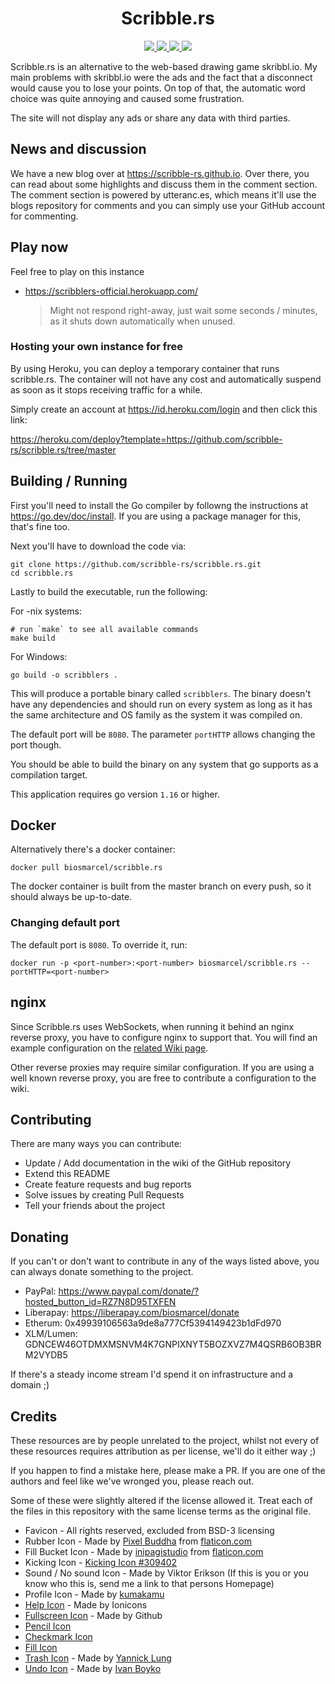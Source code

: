 <h1 align="center">Scribble.rs</h1>

<p align="center">
  <a href="https://github.com/scribble-rs/scribble.rs/actions">
    <img src="https://github.com/scribble-rs/scribble.rs/workflows/Run%20scribble-rs%20tests/badge.svg">
  </a>
  <a href="https://codecov.io/gh/scribble-rs/scribble.rs">
    <img src="https://codecov.io/gh/scribble-rs/scribble.rs/branch/master/graph/badge.svg">
  </a>
  <a href="https://liberapay.com/biosmarcel/donate">
    <img src="https://img.shields.io/liberapay/receives/biosmarcel.svg?logo=liberapay">
  </a>
  <a href="https://heroku.com/deploy?template=https://github.com/scribble-rs/scribble.rs/tree/master">
    <img src="https://www.herokucdn.com/deploy/button.png">
  </a>
</p>

Scribble.rs is an alternative to the web-based drawing game skribbl.io. My main
problems with skribbl.io were the ads and the fact that a disconnect would
cause you to lose your points. On top of that, the automatic word choice was
quite annoying and caused some frustration.

The site will not display any ads or share any data with third parties.

## News and discussion

We have a new blog over at https://scribble-rs.github.io. Over there, you can read about some highlights and discuss them in the comment section.
The comment section is powered by utteranc.es, which means it'll use the blogs repository for comments and you can simply use your GitHub account for commenting.

## Play now

Feel free to play on this instance

* https://scribblers-official.herokuapp.com/
  > Might not respond right-away, just wait some seconds / minutes, as it
  > shuts down automatically when unused.

### Hosting your own instance for free

By using Heroku, you can deploy a temporary container that runs scribble.rs.
The container will not have any cost and automatically suspend as soon as it
stops receiving traffic for a while.

Simply create an account at https://id.heroku.com/login and then click this link:

https://heroku.com/deploy?template=https://github.com/scribble-rs/scribble.rs/tree/master

## Building / Running

First you'll need to install the Go compiler by followng the instructions at https://go.dev/doc/install.
If you are using a package manager for this, that's fine too.

Next you'll have to download the code via:

```shell
git clone https://github.com/scribble-rs/scribble.rs.git
cd scribble.rs
```

Lastly to build the executable, run the following:

For -nix systems:
```shell
# run `make` to see all available commands
make build
```

For Windows:
```shell
go build -o scribblers .
```

This will produce a portable binary called `scribblers`. The binary doesn't
have any dependencies and should run on every system as long as it has the
same architecture and OS family as the system it was compiled on.

The default port will be `8080`. The parameter `portHTTP` allows changing the
port though.

You should be able to build the binary on any system that go supports as a compilation target.

This application requires go version `1.16` or higher.

## Docker

Alternatively there's a docker container:

```shell
docker pull biosmarcel/scribble.rs
```

The docker container is built from the master branch on every push, so it
should always be up-to-date.

### Changing default port

The default port is `8080`. To override it, run:
```shell
docker run -p <port-number>:<port-number> biosmarcel/scribble.rs --portHTTP=<port-number>
```

## nginx 

Since Scribble.rs uses WebSockets, when running it behind an nginx reverse proxy, you have to configure nginx to support that.
You will find an example configuration on the [related Wiki page](https://github.com/scribble-rs/scribble.rs/wiki/reverse-proxy-(nginx)).

Other reverse proxies may require similar configuration. If you are using a well known reverse proxy, you are free to contribute a configuration to the wiki.

## Contributing

There are many ways you can contribute:

* Update / Add documentation in the wiki of the GitHub repository
* Extend this README
* Create feature requests and bug reports
* Solve issues by creating Pull Requests
* Tell your friends about the project

## Donating

If you can't or don't want to contribute in any of the ways
listed above, you can always donate something to the project.

* PayPal: https://www.paypal.com/donate/?hosted_button_id=RZ7N8D95TXFEN
* Liberapay: https://liberapay.com/biosmarcel/donate
* Etherum: 0x49939106563a9de8a777Cf5394149423b1dFd970
* XLM/Lumen: GDNCEW46OTDMXMSNVM4K7GNPIXNYT5BOZXVZ7M4QSRB6OB3BRM2VYDB5

If there's a steady income stream I'd spend it on infrastructure and a domain ;)

## Credits

These resources are by people unrelated to the project, whilst not every of these
resources requires attribution as per license, we'll do it either way ;)

If you happen to find a mistake here, please make a PR. If you are one of the
authors and feel like we've wronged you, please reach out.

Some of these were slightly altered if the license allowed it.
Treat each of the files in this repository with the same license terms as the
original file.

* Favicon - All rights reserved, excluded from BSD-3 licensing
* Rubber Icon - Made by [Pixel Buddha](https://www.flaticon.com/authors/pixel-buddha) from [flaticon.com](https://flaticon.com)
* Fill Bucket Icon - Made by [inipagistudio](https://www.flaticon.com/authors/inipagistudio) from [flaticon.com](https://flaticon.com)
* Kicking Icon - [Kicking Icon #309402](https://icon-library.net/icon/kicking-icon-4.html)
* Sound / No sound Icon - Made by Viktor Erikson (If this is you or you know who this is, send me a link to that persons Homepage)
* Profile Icon - Made by [kumakamu](https://www.iconfinder.com/kumakamu)
* [Help Icon](https://www.iconfinder.com/icons/211675/help_icon) - Made by Ionicons
* [Fullscreen Icon](https://www.iconfinder.com/icons/298714/screen_full_icon) - Made by Github
* [Pencil Icon](https://github.com/twitter/twemoji/blob/8e58ae4/svg/270f.svg)
* [Checkmark Icon](https://commons.wikimedia.org/wiki/File:Green_check_icon_with_gradient.svg)
* [Fill Icon](https://commons.wikimedia.org/wiki/File:Circle-icons-paintcan.svg)
* [Trash Icon](https://www.iconfinder.com/icons/315225/trash_can_icon) - Made by [Yannick Lung](https://yannicklung.com)
* [Undo Icon](https://www.iconfinder.com/icons/308948/arrow_undo_icon) - Made by [Ivan Boyko](https://www.iconfinder.com/visualpharm)
